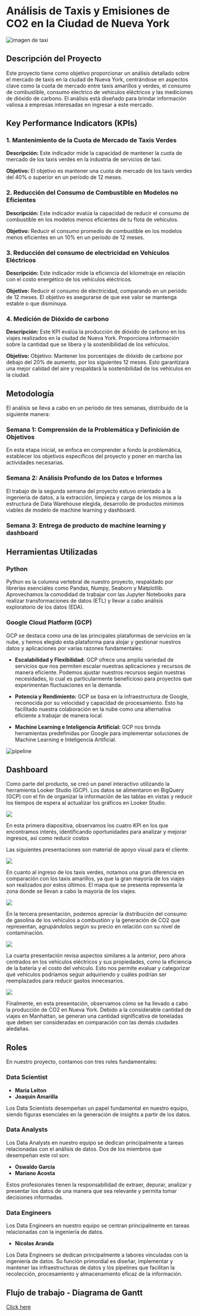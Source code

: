 # Análisis de Taxis y Emisiones de CO2 en la Ciudad de Nueva York

<img src="src/taxi.jpeg" alt="imagen de taxi">

## Descripción del Proyecto
Este proyecto tiene como objetivo proporcionar un análisis detallado sobre el mercado de taxis en la ciudad de Nueva York, centrándose en aspectos clave como la cuota de mercado entre taxis amarillos y verdes, el consumo de combustible, consumo electrico de vehículos eléctricos y las mediciones de dióxido de carbono. El análisis está diseñado para brindar información valiosa a empresas interesadas en ingresar a este mercado.

## Key Performance Indicators (KPIs)

### 1. Mantenimiento de la Cuota de Mercado de Taxis Verdes
**Descripción:** Este indicador mide la capacidad de mantener la cuota de mercado de los taxis verdes en la industria de servicios de taxi.

**Objetivo:** El objetivo es mantener una cuota de mercado de los taxis verdes del 40% o superior en un período de 12 meses.

### 2. Reducción del Consumo de Combustible en Modelos no Eficientes
**Descripción:** Este indicador evalúa la capacidad de reducir el consumo de combustible en los modelos menos eficientes de tu flota de vehículos.

**Objetivo:** Reducir el consumo promedio de combustible en los modelos menos eficientes en un 10% en un período de 12 meses.

### 3. Reducción del consumo de electricidad en Vehículos Eléctricos
**Descripción:** Este indicador mide la eficiencia del kilometraje en relación con el costo energético de los vehículos eléctricos.

**Objetivo:** Reducir el consumo de electricidad, comparando en un periódo de 12 meses. El objetivo es asegurarse de que ese valor se mantenga estable o que disminuya. 

### 4. Medición de Dióxido de carbono
**Descripción:** Este KPI evalúa la producción de dióxido de carbono en los viajes realizados en la ciudad de Nueva York. Proporciona información sobre la cantidad que se libera y la sostenibilidad de los vehículos.

**Objetivo:** Objetivo: Mantener los porcentajes de dióxido de carbono por debajo del 20% de aumento, por los siguientes 12 meses. Esto garantizará una mejor calidad del aire y respaldará la sostenibilidad de los vehículos en la ciudad.

## Metodología

El análisis se lleva a cabo en un período de tres semanas, distribuido de la siguiente manera:

### Semana 1: Comprensión de la Problemática y Definición de Objetivos
En esta etapa inicial, se enfoca en comprender a fondo la problemática, establecer los objetivos específicos del proyecto y poner en marcha las actividades necesarias.

### Semana 2: Análisis Profundo de los Datos e Informes
El trabajo de la segunda semana del proyecto estuvo orientado a la ingeniería de datos, a la extracción, limpieza y carga de los mismos a la estructura de Data Warehouse elegida, desarrollo de productos minimos viables de modelo de machine learning y dashboard.

### Semana 3: Entrega de producto de machine learning y dashboard

## Herramientas Utilizadas

### Python
Python es la columna vertebral de nuestro proyecto, respaldado por librerías esenciales como Pandas, Numpy, Seaborn y Matplotlib. Aprovechamos la comodidad de trabajar con las Jupyter Notebooks para realizar transformaciones de datos (ETL) y llevar a cabo análisis exploratorio de los datos (EDA).

### Google Cloud Platform (GCP)
GCP se destaca como una de las principales plataformas de servicios en la nube, y hemos elegido esta plataforma para alojar y gestionar nuestros datos y aplicaciones por varias razones fundamentales:

- **Escalabilidad y Flexibilidad:** GCP ofrece una amplia variedad de servicios que nos permiten escalar nuestras aplicaciones y recursos de manera eficiente. Podemos ajustar nuestros recursos según nuestras necesidades, lo cual es particularmente beneficioso para proyectos que experimentan fluctuaciones en la demanda.

- **Potencia y Rendimiento:** GCP se basa en la infraestructura de Google, reconocida por su velocidad y capacidad de procesamiento. Esto ha facilitado nuestra colaboración en la nube como una alternativa eficiente a trabajar de manera local.

- **Machine Learning e Inteligencia Artificial:** GCP nos brinda herramientas predefinidas por Google para implementar soluciones de Machine Learning e Inteligencia Artificial.

<img src="src/technology_stack2.png" alt="pipeline">

## Dashboard

Como parte del producto, se creó un panel interactivo utilizando la herramienta Looker Studio (GCP). Los datos se alimentaron en BigQuery (GCP) con el fin de organizar la información de las tablas en vistas y reducir los tiempos de espera al actualizar los gráficos en Looker Studio.

<img src="src/dashboard_1.png">

En esta primera diapositiva, observamos los cuatro KPI en los que encontramos interés, identificando oportunidades para analizar y mejorar ingresos, así como reducir costos

Las siguientes presentaciones son material de apoyo visual para el cliente.

<img src="src/dashboard_2.png">

En cuanto al ingreso de los taxis verdes, notamos una gran diferencia en comparación con los taxis amarillos, ya que la gran mayoría de los viajes son realizados por estos últimos. El mapa que se presenta representa la zona donde se llevan a cabo la mayoría de los viajes.

<img src="src/dashboard_3.png">

En la tercera presentación, podemos apreciar la distribución del consumo de gasolina de los vehículos a combustión y la generación de CO2 que representan, agrupándolos según su precio en relación con su nivel de contaminación.

<img src="src/dashboard_5.png">

La cuarta presentación revisa aspectos similares a la anterior, pero ahora centrados en los vehículos eléctricos y sus propiedades, como la eficiencia de la batería y el costo del vehículo. Esto nos permite evaluar y categorizar qué vehículos podríamos seguir adquiriendo y cuáles podrían ser reemplazados para reducir gastos innecesarios.

<img src="src/dashboard_6.png">

Finalmente, en esta presentación, observamos cómo se ha llevado a cabo la producción de CO2 en Nueva York. Debido a la considerable cantidad de viajes en Manhattan, se generan una cantidad significativa de toneladas que deben ser consideradas en comparación con las demás ciudades aledañas.

## Roles

En nuestro proyecto, contamos con tres roles fundamentales:

### Data Scientist
- **Maria Leiton**
- **Joaquin Amarilla**

Los Data Scientists desempeñan un papel fundamental en nuestro equipo, siendo figuras esenciales en la generación de insights a partir de los datos.

### Data Analysts
Los Data Analysts en nuestro equipo se dedican principalmente a tareas relacionadas con el análisis de datos. Dos de los miembros que desempeñan este rol son:

- **Oswaldo Garcia**
- **Mariano Acosta**

Estos profesionales tienen la responsabilidad de extraer, depurar, analizar y presentar los datos de una manera que sea relevante y permita tomar decisiones informadas.

### Data Engineers
Los Data Engineers en nuestro equipo se centran principalmente en tareas relacionadas con la ingeniería de datos. 
- **Nicolas Aranda**

Los Data Engineers se dedican principalmente a labores vinculadas con la ingeniería de datos. Su función primordial es diseñar, implementar y mantener las infraestructuras de datos y los pipelines que facilitan la recolección, procesamiento y almacenamiento eficaz de la información.

## Flujo de trabajo - Diagrama de Gantt
[Click here](https://docs.google.com/spreadsheets/d/e/2PACX-1vRDAku0N05gw6yRoVvx4lRjuNDqZNwWEoO_Z4Xl1MBCnRSfeX7JnhesaMt92KEtM_wYRuHNJmFYy2HI/pubhtml)

